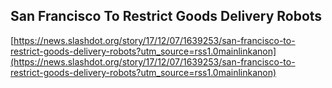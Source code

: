 ## San Francisco To Restrict Goods Delivery Robots
  
  [https://news.slashdot.org/story/17/12/07/1639253/san-francisco-to-restrict-goods-delivery-robots?utm_source=rss1.0mainlinkanon](https://news.slashdot.org/story/17/12/07/1639253/san-francisco-to-restrict-goods-delivery-robots?utm_source=rss1.0mainlinkanon)